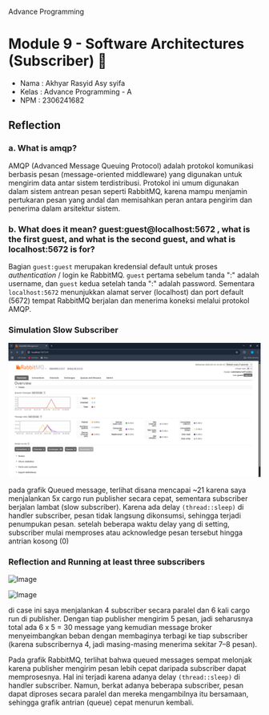 Advance Programming
# Module 9 - Software Architectures (Subscriber) 📘

- Nama    : Akhyar Rasyid Asy syifa
- Kelas   : Advance Programming - A
- NPM     : 2306241682

## Reflection
### a. What is amqp?

AMQP (Advanced Message Queuing Protocol) adalah protokol komunikasi berbasis pesan (message-oriented middleware) yang digunakan untuk mengirim data antar sistem terdistribusi. Protokol ini umum digunakan dalam sistem antrean pesan seperti RabbitMQ, karena mampu menjamin pertukaran pesan yang andal dan memisahkan peran antara pengirim dan penerima dalam arsitektur sistem.

### b. What does it mean? guest:guest@localhost:5672 , what is the first guest, and what is the second guest, and what is localhost:5672 is for?

Bagian `guest:guest` merupakan kredensial default untuk proses _authentication_ / login ke RabbitMQ. `guest` pertama sebelum tanda ":" adalah username, dan `guest` kedua setelah tanda ":" adalah password. Sementara `localhost:5672` menunjukkan alamat server (localhost) dan port default (5672) tempat RabbitMQ berjalan dan menerima koneksi melalui protokol AMQP.

### Simulation Slow Subscriber
![slow subscriber](images/simulate-slow-subscriber.png)

pada grafik Queued message, terlihat disana mencapai ~21 karena saya menjalankan 5x cargo run publisher secara cepat, sementara subscriber berjalan lambat (slow subscriber). Karena ada delay `(thread::sleep)` di handler subscriber, pesan tidak langsung dikonsumsi, sehingga terjadi penumpukan pesan. setelah beberapa waktu delay yang di setting, subscriber mulai memproses atau acknowledge pesan tersebut hingga antrian kosong (0)

### Reflection and Running at least three subscribers
![Image](https://github.com/user-attachments/assets/19d29df7-6136-4fc0-82f4-c18e60256a2b)

![Image](https://github.com/user-attachments/assets/3479a94e-5b6b-4c0f-bf85-f9763f0bba73)

di case ini saya menjalankan 4 subscriber secara paralel dan 6 kali cargo run di publisher. Dengan tiap publisher mengirim 5 pesan, jadi seharusnya total ada 6 x 5 = 30 message yang kemudian message broker menyeimbangkan beban dengan membaginya terbagi ke tiap subscriber (karena subscribernya 4, jadi masing-masing menerima sekitar 7–8 pesan).

Pada grafik RabbitMQ, terlihat bahwa queued messages sempat melonjak karena publisher mengirim pesan lebih cepat daripada subscriber dapat memprosesnya. Hal ini terjadi karena adanya delay `(thread::sleep)` di handler subscriber. Namun, berkat adanya beberapa subscriber, pesan dapat diproses secara paralel dan mereka mengambilnya itu bersamaan, sehingga grafik antrian (queue) cepat menurun kembali.
